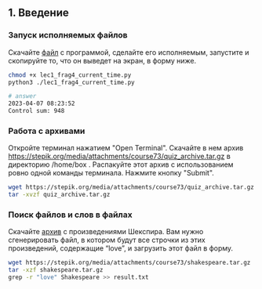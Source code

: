 ## 1. Введение

### Запуск исполняемых файлов

Скачайте [файл](https://stepik.org/media/attachments/course73/lec1_frag4_current_time.py) с программой, сделайте его исполняемым, запустите и скопируйте то, что он выведет на экран, в форму ниже.

```bash
chmod +x lec1_frag4_current_time.py
python3 ./lec1_frag4_current_time.py

# answer
2023-04-07 08:23:52
Control sum: 948
```

### Работа с архивами

Откройте терминал нажатием "Open Terminal". Скачайте в нем архив https://stepik.org/media/attachments/course73/quiz_archive.tar.gz в директорию /home/box . Распакуйте этот архив с использованием ровно одной команды терминала. Нажмите кнопку "Submit".

```bash
wget https://stepik.org/media/attachments/course73/quiz_archive.tar.gz
tar -xvzf quiz_archive.tar.gz 
```

### Поиск файлов и слов в файлах

Cкачайте [архив](https://stepik.org/media/attachments/course73/shakespeare.tar.gz) с произведениями Шекспира. Вам нужно сгенерировать файл, в котором будут все строчки из этих произведений, содержащие “love”, и загрузить этот файл в форму.

```bash
wget https://stepik.org/media/attachments/course73/shakespeare.tar.gz
tar -xzf shakespeare.tar.gz
﻿grep -r "love" Shakespeare >> result.txt
```
